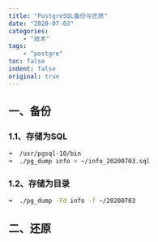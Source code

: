 ```yaml
---
title: "PostgreSQL备份与还原"
date: "2020-07-03"
categories:
    - "技术"
tags:
    - "postgre"
toc: false
indent: false
original: true
---
```


## 一、备份

### 1.1、存储为SQL

``` zsh
➜  /usr/pgsql-10/bin
➜  ./pg_dump info > ~/info_20200703.sql
```

### 1.2、存储为目录

``` zsh
➜  ./pg_dump -Fd info -f ~/20200703
```

## 二、还原

